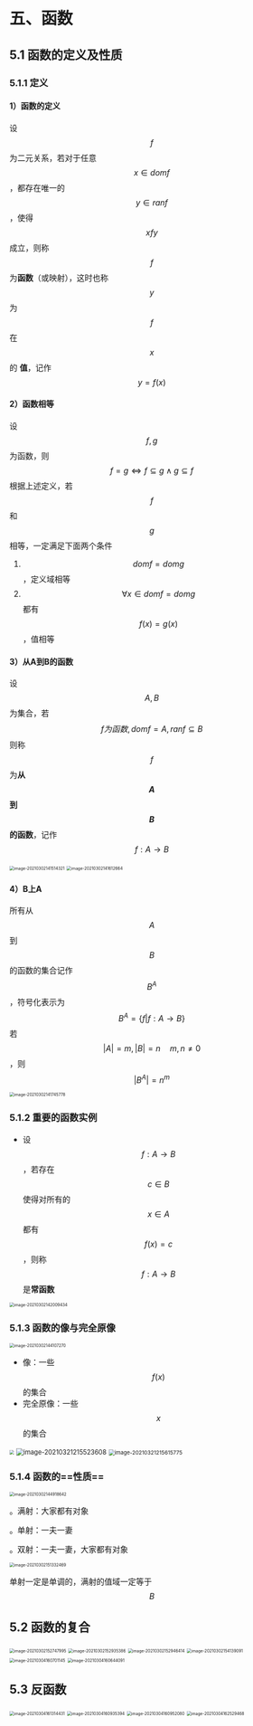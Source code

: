 # 五、函数

## 5.1 函数的定义及性质

### 5.1.1 定义

#### 1）函数的定义

设 $$f$$ 为二元关系，若对于任意 $$x\in dom f$$，都存在唯一的 $$y\in ran f$$，使得 $$xfy$$ 成立，则称 $$f$$ 为**函数**（或映射），这时也称 $$y$$ 为 $$f$$ 在 $$x$$的 **值**，记作 $$y=f(x)$$

#### 2）函数相等

设$$f,g$$为函数，则
$$
f=g\Leftrightarrow f\subseteq g\land g\subseteq f
$$
根据上述定义，若$$f$$和$$g$$相等，一定满足下面两个条件

1. $$domf=domg$$，定义域相等
2. $$\forall x\in domf=domg$$ 都有 $$f(x)=g(x)$$，值相等

#### 3）从A到B的函数

设$$A,B$$为集合，若
$$
f为函数,domf=A,ranf\subseteq B
$$
则称$$f$$为**从$$A$$到$$B$$的函数**，记作$$f:A\rightarrow B$$

<img src="http://image.trouvaille0198.top/image-20210302141514321.png" alt="image-20210302141514321" style="zoom: 50%;" />

<img src="http://image.trouvaille0198.top/image-20210302141612664.png" alt="image-20210302141612664" style="zoom:50%;" />

#### 4）B上A

所有从$$A$$到$$B$$的函数的集合记作 $$B^A$$，符号化表示为
$$
B^A=\{f|f:A\rightarrow B\}
$$
若 $$|A|=m,|B|=n\quad m,n\neq 0$$，则 $$|B^A|=n^m$$



<img src="http://image.trouvaille0198.top/image-20210302141745778.png" alt="image-20210302141745778" style="zoom:50%;" />

### 5.1.2 重要的函数实例

- 设 $$f:A\rightarrow B$$，若存在 $$c\in B$$ 使得对所有的 $$x\in A$$ 都有 $$f(x)=c$$，则称 $$f:A\rightarrow B$$ 是**常函数**

<img src="http://image.trouvaille0198.top/image-20210302142009434.png" alt="image-20210302142009434" style="zoom: 50%;" />

### 5.1.3 函数的像与完全原像

<img src="http://image.trouvaille0198.top/image-20210302144107270.png" alt="image-20210302144107270" style="zoom:50%;" />

- 像：一些 $$f(x)$$ 的集合
- 完全原像：一些 $$x$$ 的集合



<img src="http://image.trouvaille0198.top/image-20210302144352177.png" style="zoom:50%;" />

<img src="http://image.trouvaille0198.top/image-20210321215523608.png" alt="image-20210321215523608" style="zoom: 80%;" />

<img src="http://image.trouvaille0198.top/image-20210321215615775.png" alt="image-20210321215615775" style="zoom:67%;" />

### 5.1.4 函数的==性质==

<img src="http://image.trouvaille0198.top/image-20210302144918642.png" alt="image-20210302144918642" style="zoom:50%;" />

。满射：大家都有对象

。单射：一夫一妻

。双射：一夫一妻，大家都有对象

<img src="http://image.trouvaille0198.top/image-20210302151332469.png" alt="image-20210302151332469" style="zoom:50%;" />

单射一定是单调的，满射的值域一定等于 $$B$$

## 5.2 函数的复合

<img src="http://image.trouvaille0198.top/image-20210302152747995.png" alt="image-20210302152747995" style="zoom:50%;" />

<img src="http://image.trouvaille0198.top/image-20210302152935386.png" alt="image-20210302152935386" style="zoom:50%;" />

<img src="http://image.trouvaille0198.top/image-20210302152946414.png" alt="image-20210302152946414" style="zoom:50%;" />



<img src="http://image.trouvaille0198.top/image-20210302154139091.png" alt="image-20210302154139091" style="zoom:50%;" />

<img src="http://image.trouvaille0198.top/image-20210304160701145.png" alt="image-20210304160701145" style="zoom:50%;" />

<img src="http://image.trouvaille0198.top/image-20210304160644091.png" alt="image-20210304160644091" style="zoom:50%;" />

## 5.3 反函数

<img src="http://image.trouvaille0198.top/image-20210304161314431.png" alt="image-20210304161314431" style="zoom:50%;" />

<img src="http://image.trouvaille0198.top/image-20210304160935394.png" alt="image-20210304160935394" style="zoom:50%;" />

<img src="http://image.trouvaille0198.top/image-20210304160952080.png" alt="image-20210304160952080" style="zoom:50%;" />

<img src="http://image.trouvaille0198.top/image-20210304162529468.png" alt="image-20210304162529468" style="zoom:50%;" />

